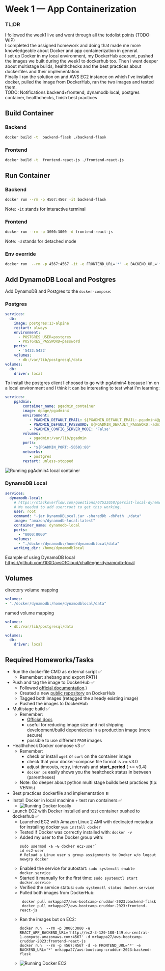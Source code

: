 # Week 1 — App Containerization

### TL;DR
I followed the week1 live and went through all the todolist points (TODO: WIP) \
I completed the assigned homework and doing that made me more knowledgeable about Docker and app containerization in general. \
I set up Docker in my local environment, my DockerHub account, pushed the images we built during the week1 to dockerhub too. Then I went deeper about multistage builds, healthchecks and the best practices about dockerfiles and their implementation. \
Finally I ran the solution on and AWS EC2 instance on which I've installed docker, pulled the image from DockerHub, ran the two images and tested them. \
TODO: Notifications backend+frontend, dynamodb local, postgres container, healthchecks, finish best practices

## Build Container

### Backend 
```sh
docker build -t  backend-flask ./backend-flask
```

### Frontend 
```sh
docker build -t  frontend-react-js ./frontend-react-js
```

## Run Container

### Backend 
```sh
docker run --rm -p 4567:4567 -it backend-flask
```
Note: `-it` stands for interactive terminal

### Frontend 
```sh
docker run --rm -p 3000:3000 -d frontend-react-js
```
Note: `-d` stands for detached mode

### Env override
```sh
docker run  --rm -p 4567:4567 -it -e FRONTEND_URL='*' -e BACKEND_URL='*' backend-flask
```
## Add DynamoDB Local and Postgres

Add DynamoDB and Postgres to the `docker-compose`:

### Postgres

```yaml
services:
  db:
    image: postgres:13-alpine
    restart: always
    environment:
      - POSTGRES_USER=postgres
      - POSTGRES_PASSWORD=password
    ports:
      - '5432:5432'
    volumes: 
      - db:/var/lib/postgresql/data
volumes:
  db:
    driver: local
```

To install the postgres client I choosed to go with pgAdmin4 because I'm on a local environment and I think it can be interesting to test what I'm learning:
```yaml
services:
    pgadmin:
        container_name: pgadmin_container
        image: dpage/pgadmin4
        environment:
           - PGADMIN_DEFAULT_EMAIL: ${PGADMIN_DEFAULT_EMAIL:-pgadmin4@pgadmin.org}
           - PGADMIN_DEFAULT_PASSWORD: ${PGADMIN_DEFAULT_PASSWORD:-admin}
           - PGADMIN_CONFIG_SERVER_MODE: 'False'
        volumes:
           - pgadmin:/var/lib/pgadmin
        ports:
           - "${PGADMIN_PORT:-5050}:80"
        networks:
           - postgres
        restart: unless-stopped
```
![Running pgAdmin4 local container](assets/week1-pgadmin4-local-container.png)

### DynamoDB Local

```yaml
services:
  dynamodb-local:
    # https://stackoverflow.com/questions/67533058/persist-local-dynamodb-data-in-volumes-lack-permission-unable-to-open-databa
    # We needed to add user:root to get this working.
    user: root
    command: "-jar DynamoDBLocal.jar -sharedDb -dbPath ./data"
    image: "amazon/dynamodb-local:latest"
    container_name: dynamodb-local
    ports:
      - "8000:8000"
    volumes:
      - "./docker/dynamodb:/home/dynamodblocal/data"
    working_dir: /home/dynamodblocal
```

Example of using DynamoDB local
https://github.com/100DaysOfCloud/challenge-dynamodb-local

## Volumes

directory volume mapping

```yaml
volumes: 
- "./docker/dynamodb:/home/dynamodblocal/data"
```

named volume mapping

```yaml
volumes: 
  - db:/var/lib/postgresql/data

volumes:
  db:
    driver: local
```

## Required Homeworks/Tasks

- Run the dockerfile CMD as external script ✅
    - Remember: shebang and export PATH
- Push and tag the image to DockerHub ✅
    - Followed [official documentation](https://docs.docker.com/docker-hub/repos/#:~:text=To%20push%20an%20image%20to,docs%2Fbase%3Atesting%20).)
    - Created a new [public repository](https://hub.docker.com/repository/docker/mrkappa27/aws-bootcamp-cruddur-2023/general) on DockerHub
    - Tagged both images (retagged the already existing image)
    - Pushed the images to DockerHub
- Multistage build ✅
    - Remember:
        - [Official docs](https://docs.docker.com/build/building/multi-stage/)
        - useful for reducing image size and not shipping development/build dependecies in a production image (more secure)
        - possible to use different `FROM` images
- Healthcheck Docker compose v3 ✅
    - Remember: 
        - check or install `wget` or `curl` on the container image
        - check that your docker-compose file format is >= v3.0
        - adjust timeouts, retry, intervals and __start_period__ ( >= v3.4)
        - `docker ps` easily shows you the healtcheck status in between (parentheses)
    - Note: Go deeper about python multi stage builds best practices (tip: VENVs)
- Best practices dockerfile and implementation ⏸️
- Install Docker in local machine + test run containers ✅
    - ![Running Docker locally](assets/week1-docker-local.png)
- Launch EC2 with Docker installed and test container pushed to dockerhub ✅
    - Launched EC2 with Amazon Linux 2 AMI with dedicated metadata for installing docker `yum install docker`
    - Tested if Docker was correctly installed with: `docker -v` 
    - Added my user to the Docker group with:
        ```
        sudo usermod -a -G docker ec2-user`
        id ec2-user
        # Reload a Linux user's group assignments to Docker w/o logout
        newgrp docker
        ```
    - Enabled the service for autostart: `sudo systemctl enable docker.service`
    - Started it manually for the first time: `sudo systemctl start docker.service`
    - Verified the service status: `sudo systemctl status docker.service`
    - Pulled both images from DockerHub:
        ```
         docker pull mrkappa27/aws-bootcamp-cruddur-2023:backend-flask
         docker pull mrkappa27/aws-bootcamp-cruddur-2023:frontend-react-js
        ```
    - Ran the images but on EC2:
         ```
         docker run  --rm -p 3000:3000 -e REACT_APP_BACKEND_URL='http://ec2-3-120-180-149.eu-central-1.compute.amazonaws.com:4567' -d mrkappa27/aws-bootcamp-cruddur-2023:frontend-react-js
         docker run  --rm -p 4567:4567 -d -e FRONTEND_URL='*' -e BACKEND_URL='*' mrkappa27/aws-bootcamp-cruddur-2023:backend-flask
        ```   
    - ![Running Docker EC2](assets/week1-docker-ec2.png)